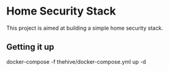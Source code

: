 # Home Security Stack

This project is aimed at building a simple home security stack.

## Getting it up
docker-compose -f thehive/docker-compose.yml up -d

